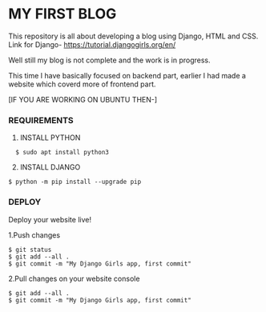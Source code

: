 # MY FIRST BLOG

This repository is all about developing a blog using Django, HTML and CSS.
Link for Django- https://tutorial.djangogirls.org/en/

Well still my blog is not complete and the work is in progress.

This time I have basically focused on backend part, earlier I had made a website which coverd more of frontend part.

[IF YOU ARE WORKING ON UBUNTU THEN-]

### REQUIREMENTS

 1. INSTALL PYTHON
```
  $ sudo apt install python3
 ```

2. INSTALL DJANGO
```
$ python -m pip install --upgrade pip
```

### DEPLOY

Deploy your website live!

  1.Push changes 
```
$ git status
$ git add --all .
$ git commit -m "My Django Girls app, first commit"
```
  2.Pull changes on your website console
```
$ git add --all .
$ git commit -m "My Django Girls app, first commit"
```

